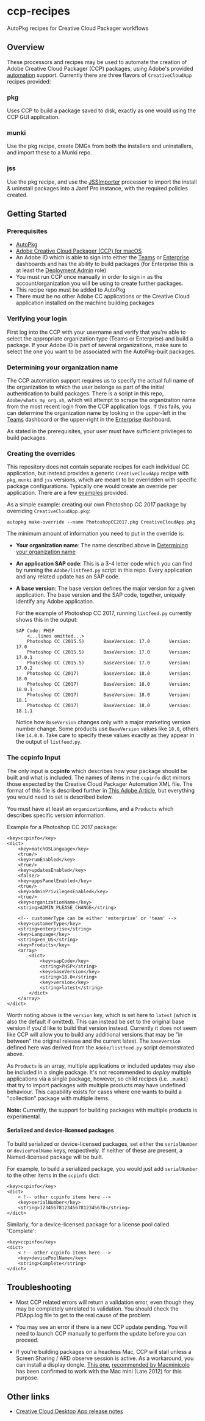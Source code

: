 # ccp-recipes

AutoPkg recipes for Creative Cloud Packager workflows

## Overview

These processors and recipes may be used to automate the creation of Adobe Creative Cloud Packager (CCP) packages, using Adobe's provided [automation](https://helpx.adobe.com/enterprise/package/help/ccp-automation.html) support. Currently there are three flavors of `CreativeCloudApp` recipes provided:

### pkg

Uses CCP to build a package saved to disk, exactly as one would using the CCP GUI application.

### munki

Use the pkg recipe, create DMGs from both the installers and uninstallers, and import these to a Munki repo.

### jss

Use the pkg recipe, and use the [JSSImporter](https://github.com/sheagcraig/JSSImporter) processor to import the install & uninstall packages into a Jamf Pro instance, with the required policies created.

## Getting Started

### Prerequisites

* [AutoPkg](https://autopkg.github.io/autopkg/)
* [Adobe Creative Cloud Packager (CCP) for macOS](https://www.adobe.com/go/ccp_installer_osx)
* An Adobe ID which is able to sign into either the [Teams](https://adminconsole.adobe.com/team) or [Enterprise](https://adminconsole.adobe.com/enterprise) dashboards and has the ability to build packages (for Enterprise this is at least the [Deployment Admin](https://helpx.adobe.com/enterprise/help/admin-roles.html) role)
* You must run CCP once manually in order to sign in as the account/organization you will be using to create further packages.
* This recipe repo must be added to AutoPkg
* There must be no other Adobe CC applications or the Creative Cloud application installed on the machine building packages

### Verifying your login

First log into the CCP with your username and verify that you're able to select the appropriate organization type (Teams or Enterprise) and build a package. If your Adobe ID is part of several organizations, make sure to select the one you want to be associated with the AutoPkg-built packages.

### Determining your organization name

The CCP automation support requires us to specify the actual full name of the organization to which the user belongs as part of the initial authentication to build packages. There is a script in this repo, `Adobe/whats_my_org.sh`, which will attempt to scrape the organization name from the most recent login from the CCP application logs. If this fails, you can determine the organization name by looking in the upper-left in the [Teams](https://adminconsole.adobe.com/team) dashboard or the upper-right in the [Enterprise](https://adminconsole.adobe.com/enterprise) dashboard.

As stated in the prerequisites, your user must have sufficient privileges to build packages. 

### Creating the overrides

This repository does not contain separate recipes for each individual CC application, but instead provides a generic `CreativeCloudApp` recipe with `pkg`, `munki` and `jss` versions, which are meant to be overridden with specific package configurations. Typically one would create an override per application. There are a few [examples](/Adobe/examples) provided.

As a simple example: creating our own Photoshop CC 2017 package by overriding `CreativeCloudApp.pkg`:

```
autopkg make-override --name PhotoshopCC2017.pkg CreativeCloudApp.pkg
```

The minimum amount of information you need to put in the override is:

- **Your organization name**: The name described above in [Determining your organization name](#determining-your-organization-name)

- **An application SAP code**: This is a 3-4 letter code which you can find by running the `Adobe/listfeed.py` script in this repo. Every application and any related update has an SAP code.

- **A base version**: The base version defines the major version for a given application. The base version and the SAP code, together, uniquely identify any Adobe application.

    For the example of Photoshop CC 2017, running `listfeed.py` currently shows this in the output:

    ```
    SAP Code: PHSP
        <...lines omitted...>
		Photoshop CC (2015.5)       BaseVersion: 17.0       Version: 17.0
		Photoshop CC (2015.5)       BaseVersion: 17.0       Version: 17.0.1
		Photoshop CC (2015.5)       BaseVersion: 17.0       Version: 17.0.2
		Photoshop CC (2017)         BaseVersion: 18.0       Version: 18.0
		Photoshop CC (2017)         BaseVersion: 18.0       Version: 18.0.1
		Photoshop CC (2017)         BaseVersion: 18.0       Version: 18.1
        Photoshop CC (2017)			BaseVersion: 18.0		Version: 18.1.1
    ```
	
	Notice how `BaseVersion` changes only with a major marketing version number change. Some products use `BaseVersion` values like `18.0`, others like `14.0.0`. Take care to specify these values exactly as they appear in the output of `listfeed.py`.

### The ccpinfo Input

The only input is **ccpinfo** which describes how your package should be built and what is included. The names of items in the `ccpinfo` dict mirrors those expected by the Creative Cloud Packager Automation XML file. The format of this file is described further in [This Adobe Article](https://helpx.adobe.com/enterprise/package/help/ccp-automation.html), but everything you would need to set is described below.

You must have at least an `organizationName`, and a `Products` which describes specific version information.

Example for a Photoshop CC 2017 package:

```plist
<key>ccpinfo</key>
<dict>
    <key>matchOSLanguage</key>
    <true/>
    <key>rumEnabled</key>
    <true/>
    <key>updatesEnabled</key>
    <false/>
    <key>appsPanelEnabled</key>
    <true/>
    <key>adminPrivilegesEnabled</key>
    <true/>
    <key>organizationName</key>
    <string>ADMIN_PLEASE_CHANGE</string>

    <!-- customerType can be either 'enterprise' or 'team' -->
    <key>customerType</key>
    <string>enterprise</string>
    <key>Language</key>
    <string>en_US</string>
    <key>Products</key>
    <array>
        <dict>
            <key>sapCode</key>
            <string>PHSP</string>
            <key>baseVersion</key>
            <string>18.0</string>
            <key>version</key>
            <string>latest</string>
        </dict>
    </array>
</dict>
```

Worth noting above is the `version` key, which is set here to `latest` (which is also the default if omitted). This can instead be set to the original base version if you'd like to build that version instead. Currently it does not seem like CCP will allow you to build any additional versions that may be "in between" the original release and the current latest. The `baseVersion` defined here was derived from the `Adobe/listfeed.py` script demonstrated above.

As `Products` is an array, multiple applications or included updates may also be included in a single package. It's not recommended to _deploy_ multiple applications via a single package, however, so child recipes (i.e. `.munki`) that try to import packages with multiple products may have undefined behaviour. This capability exists for cases where one wants to build a "collection" package with multiple items.

**Note:** Currently, the support for building packages with multiple products is experimental.

#### Serialized and device-licensed packages

To build serialized or device-licensed packages, set either the `serialNumber` or `devicePoolName` keys, respectively. If neither of these are present, a Named-licensed package will be built.

For example, to build a serialized package, you would just add `serialNumber` to the other items in the `ccpinfo` dict:

```plist
<key>ccpinfo</key>
<dict>
    < !-- other ccpinfo items here -->
    <key>serialNumber</key>
    <string>123456781234567812345678</string>
</dict>
```

Similarly, for a device-licensed package for a license pool called 'Complete':

```plist
<key>ccpinfo</key>
<dict>
    < !-- other ccpinfo items here -->
    <key>devicePoolName</key>
    <string>Complete</string>
</dict>
```






## Troubleshooting

- Most CCP related errors will return a validation error, even though they may be completely unrelated to validation. You should check the PDApp.log file to get to the real cause of the problem.

- You may see an error if there is a new CCP update pending. You will need to launch CCP manually to perform the update before you can proceed.

- If you're building packages on a headless Mac, CCP will stall unless a Screen Sharing / ARD observe session is active. As a workaround, you can install a display dongle. [This one](https://www.amazon.com/dp/B00FLZXGJ6/), [recommended by Macminicolo](https://macminicolo.net/blog/files/an-hdmi-adapter-for-a-headless-mac-mini.html) has been confirmed to work with the Mac mini (Late 2012) for this purpose.

## Other links

* [Creative Cloud Desktop App release notes](https://helpx.adobe.com/creative-cloud/release-note/cc-release-notes.html)
